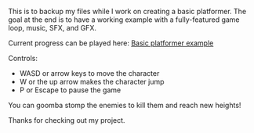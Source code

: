 This is to backup my files while I work on creating a basic platformer.
The goal at the end is to have a working example with a fully-featured game loop, music, SFX, and GFX.


Current progress can be played here:
[Basic platformer example](https://lukeeingram.com/godot-example/)

Controls: 
- WASD or arrow keys to move the character
- W or the up arrow makes the character jump
- P or Escape to pause the game

You can goomba stomp the enemies to kill them and reach new heights!

Thanks for checking out my project.

